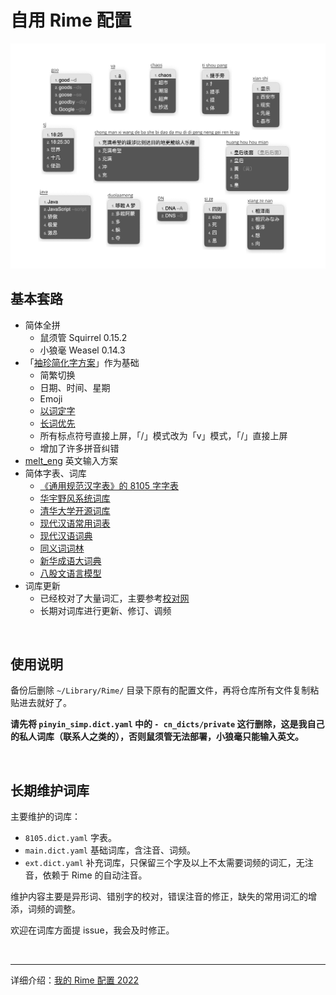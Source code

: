 # 自用 Rime 配置

![demo](./demo.jpeg)



## 基本套路

-   简体全拼
    - 鼠须管 Squirrel 0.15.2 
    - 小狼毫 Weasel 0.14.3
-   「[袖珍简化字方案](https://github.com/rime/rime-pinyin-simp)」作为基础
    - 简繁切换
    - 日期、时间、星期
    - Emoji
    - [以词定字](https://github.com/BlindingDark/rime-lua-select-character)
    - [长词优先](https://github.com/tumuyan/rime-melt/blob/master/lua/melt.lua)
    - 所有标点符号直接上屏，「/」模式改为「v」模式，「/」直接上屏
    - 增加了许多拼音纠错
-   [melt_eng](https://github.com/tumuyan/rime-melt) 英文输入方案
-   简体字表、词库
    -   [《通用规范汉字表》的 8105 字字表](https://github.com/iDvel/The-Table-of-General-Standard-Chinese-Characters)
    -   [华宇野风系统词库](http://bbs.pinyin.thunisoft.com/forum.php?mod=viewthread&tid=30049)
    -   [清华大学开源词库](https://github.com/thunlp/THUOCL)
    -   [现代汉语常用词表](https://gist.github.com/indiejoseph/eae09c673460aa0b56db)
    -   [现代汉语词典](https://forum.freemdict.com/t/topic/12102)
    -   [同义词词林](https://forum.freemdict.com/t/topic/1211)
    -   [新华成语大词典](https://forum.freemdict.com/t/topic/11407)
    -   [八股文语言模型](https://github.com/lotem/rime-octagram-data/tree/hans)
-   词库更新
    - 已经校对了大量词汇，主要参考[校对网](http://www.jiaodui.com/bbs/)
    - 长期对词库进行更新、修订、调频

<br>

## 使用说明

备份后删除 `~/Library/Rime/` 目录下原有的配置文件，再将仓库所有文件复制粘贴进去就好了。

**请先将 `pinyin_simp.dict.yaml` 中的  `- cn_dicts/private` 这行删除，这是我自己的私人词库（联系人之类的），否则鼠须管无法部署，小狼毫只能输入英文。**

<br>

## 长期维护词库

主要维护的词库：

- `8105.dict.yaml` 字表。
- `main.dict.yaml` 基础词库，含注音、词频。
- `ext.dict.yaml` 补充词库，只保留三个字及以上不太需要词频的词汇，无注音，依赖于 Rime 的自动注音。

维护内容主要是异形词、错别字的校对，错误注音的修正，缺失的常用词汇的增添，词频的调整。

欢迎在词库方面提 issue，我会及时修正。

<br>

---

详细介绍：[我的 Rime 配置 2022](https://dvel.me/posts/my-rime-setting-2022/)
